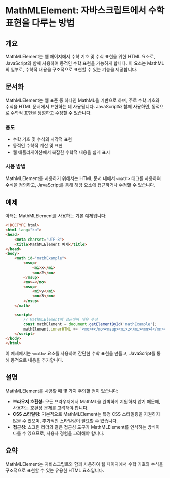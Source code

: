 <!--
Meta Description: # MathMLElement: 자바스크립트에서 수학 표현을 다루는 방법 ## 개요 MathMLElement는 웹 페이지에서 수학 기호 및 수식 표현을 위한 HTML 요소로, JavaScript와 함께 사용하여 동적인 수학 표현을 가능하게 합니다. 이 요소는 MathML...
Meta Keywords: html, msup, 표현을, mathmlelement는, 사용하여
-->

# MathMLElement: 자바스크립트에서 수학 표현을 다루는 방법

## 개요
MathMLElement는 웹 페이지에서 수학 기호 및 수식 표현을 위한 HTML 요소로, JavaScript와 함께 사용하여 동적인 수학 표현을 가능하게 합니다. 이 요소는 MathML의 일부로, 수학적 내용을 구조적으로 표현할 수 있는 기능을 제공합니다.

## 문서화
MathMLElement는 웹 표준 중 하나인 MathML을 기반으로 하며, 주로 수학 기호와 수식을 HTML 문서에서 표현하는 데 사용됩니다. JavaScript와 함께 사용하면, 동적으로 수학적 표현을 생성하고 수정할 수 있습니다.

### 용도
- 수학 기호 및 수식의 시각적 표현
- 동적인 수학적 계산 및 표현
- 웹 애플리케이션에서 복잡한 수학적 내용을 쉽게 표시

### 사용 방법
MathMLElement를 사용하기 위해서는 HTML 문서 내에서 `<math>` 태그를 사용하여 수식을 정의하고, JavaScript를 통해 해당 요소에 접근하거나 수정할 수 있습니다.

## 예제
아래는 MathMLElement를 사용하는 기본 예제입니다:

```html
<!DOCTYPE html>
<html lang="ko">
<head>
    <meta charset="UTF-8">
    <title>MathMLElement 예제</title>
</head>
<body>
    <math id="mathExample">
        <msup>
            <mi>x</mi>
            <mn>2</mn>
        </msup>
        <mo>=</mo>
        <msup>
            <mi>y</mi>
            <mn>3</mn>
        </msup>
    </math>

    <script>
        // MathMLElement에 접근하여 내용 수정
        const mathElement = document.getElementById('mathExample');
        mathElement.innerHTML += '<mo>+</mo><msup><mi>z</mi><mn>4</mn></msup>';
    </script>
</body>
</html>
```

이 예제에서는 `<math>` 요소를 사용하여 간단한 수학 표현을 만들고, JavaScript를 통해 동적으로 내용을 추가합니다.

## 설명
MathMLElement를 사용할 때 몇 가지 주의할 점이 있습니다:

- **브라우저 호환성**: 모든 브라우저에서 MathML을 완벽하게 지원하지 않기 때문에, 사용자는 호환성 문제를 고려해야 합니다.
- **CSS 스타일링**: 기본적으로 MathMLElement는 특정 CSS 스타일링을 지원하지 않을 수 있으며, 추가적인 스타일링이 필요할 수 있습니다.
- **접근성**: 스크린 리더와 같은 접근성 도구가 MathMLElement를 인식하는 방식이 다를 수 있으므로, 사용자 경험을 고려해야 합니다.

## 요약
MathMLElement는 자바스크립트와 함께 사용하여 웹 페이지에서 수학 기호와 수식을 구조적으로 표현할 수 있는 유용한 HTML 요소입니다.